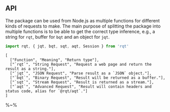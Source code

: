 ## API

The package can be used from Node.js as multiple functions for different kinds of requests to make. The main purpose of splitting the package into multiple functions is to be able to get the correct type inference, e.g., a string for `rqt`, buffer for `bqt` and an object for `jqt`.

```js
import rqt, { jqt, bqt, sqt, aqt, Session } from 'rqt'
```

<!-- ```table-MACRO Requests
  `$1`, $2, $3
``` -->

```table Requests
[
  ["Function", "Meaning", "Return type"],
  ["`rqt`", "String Request", "Request a web page and return the result as a string."],
  ["`jqt`", "JSON Request", "Parse result as a `JSON` object."],
  ["`bqt`", "Binary Request", "Result will be returned as a buffer."],
  ["`sqt`", "Stream Request", "Result is returned as a stream."],
  ["`aqt`", "Advanced Request", "Result will contain headers and status code, alias for `@rqt/aqt`."]
]
```

%~%